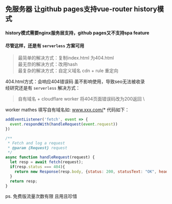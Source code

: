 ## 免服务器 让github pages支持vue-router history模式
#### history模式需要nginx服务层支持，github pages又不支持spa feature
#### 尽管这样，还是有 `serverless` 方案可用
>最简单的解决方式：复制index.html 为404.html \
>最无奈的解决方式：改用hash \
>最复杂的解决方式：自定义域名 cdn + rule 重定向

 404.html方式：会响应404错误码 虽不影响使用，导致seo无法被收录 \
 经研究还是有 `serverless` 解决方式：
 >自有域名 + cloudflare worker 将404页面错误码改为200返回 \
 
  worker mathes 填写自有域名如: www.xxx.com/*
  代码如下：
```javascript
addEventListener('fetch', event => {
  event.respondWith(handleRequest(event.request))
})

/**
 * Fetch and log a request
 * @param {Request} request
 */
async function handleRequest(request) {
  let resp = await fetch(request);
  if(resp.status === 404){
    return new Response(resp.body, {status: 200, statusText: "OK", headers: resp.headers});
  }
  return resp;
}
```

ps. 免费版流量次数有限 且用且珍惜
